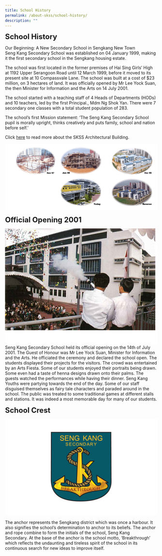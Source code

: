 ```yaml
---
title: School History
permalink: /about-skss/school-history/
description: ""
---
```

**<font size="5">School History</font>**

Our Beginning: A New Secondary School in Sengkang New Town <br>
Seng Kang Secondary School was established on 04 January 1999, making it the first secondary school in the Sengkang housing estate.

The school was first located in the former premises of Hai Sing Girls’ High at 1192 Upper Serangoon Road until 12 March 1999, before it moved to its present site at 10 Compassvale Lane. The school was built at a cost of $23 million, on 3 hectares of land. It was officially opened by Mr Lee Yock Suan, the then Minister for Information and the Arts on 14 July 2001.

The school started with a teaching staff of 4 Heads of Departments (HODs) and 10 teachers, led by the first Principal., Mdm Ng Shok Yan. There were 7 secondary one classes with a total student population of 283.

The school’s first Mission statement: ‘The Seng Kang Secondary School pupil is morally upright, thinks creatively and puts family, school and nation before self.’

Click [here](/files/sch%20archictecture%20photos1999_LatestVersion.pdf) to read more about the SKSS Architectural Building.

![](/images/School%20History/School%20History%201.png)

**<font size="5">Official Opening 2001</font>**

![](/images/School%20History/SKSS%20official%20opening.png)
Seng Kang Secondary School held its official opening on the 14th of July 2001. The Guest of Honour was Mr Lee Yock Suan, Minister for Information and the Arts. He officiated the ceremony and declared the school open. The students displayed their projects for the visitors. The crowd was entertained by an Arts Fiesta. Some of our students enjoyed their portraits being drawn. Some even had a taste of henna designs drawn onto their palms. The guests watched the performances while having their dinner. Seng Kang Youths were partying towards the end of the day. Some of our staff disguised themselves as fairy tale characters and paraded around in the school. The public was treated to some traditional games at different stalls and stations. It was indeed a most memorable day for many of our students.

**<font size="5">School Crest</font>**

![](/images/School%20History/Sch-Crest_hi.png)

The anchor represents the Sengkang district which was once a harbour. It also signifies the school’s determination to anchor to its beliefs. The anchor and rope combine to form the initials of the school, Seng Kang Secondary. At the base of the anchor is the school motto, ‘Breakthrough’ which reflects the undaunting and tireless spirit of the school in its continuous search for new ideas to improve itself.